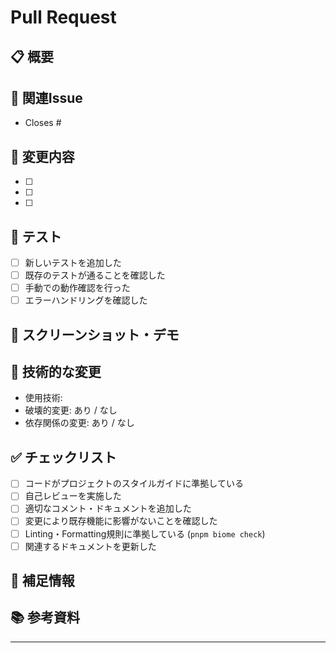 # Pull Request

## 📋 概要
<!-- このPRで何を実装・修正したかを簡潔に説明してください -->

## 🔗 関連Issue
<!-- 関連するIssueを記載してください（自動クローズする場合はCloses/Fixes/Resolvesを使用） -->
- Closes #<!-- Issue番号 -->

## 🎯 変更内容
<!-- 具体的な変更内容をリストアップしてください -->
- [ ] 
- [ ] 
- [ ] 

## 🧪 テスト
<!-- 実行したテストや確認事項を記載してください -->
- [ ] 新しいテストを追加した
- [ ] 既存のテストが通ることを確認した
- [ ] 手動での動作確認を行った
- [ ] エラーハンドリングを確認した

## 📸 スクリーンショット・デモ
<!-- UI変更がある場合、スクリーンショットやGIF、デモリンクを添付してください -->

## 🔧 技術的な変更
<!-- 技術的な詳細や注意点があれば記載してください -->
- 使用技術: 
- 破壊的変更: あり / なし
- 依存関係の変更: あり / なし

## ✅ チェックリスト
<!-- マージ前に確認すべき項目 -->
- [ ] コードがプロジェクトのスタイルガイドに準拠している
- [ ] 自己レビューを実施した
- [ ] 適切なコメント・ドキュメントを追加した
- [ ] 変更により既存機能に影響がないことを確認した
- [ ] Linting・Formatting規則に準拠している (`pnpm biome check`)
- [ ] 関連するドキュメントを更新した

## 📝 補足情報
<!-- その他、レビュアーに伝えたい情報があれば記載してください -->

## 📚 参考資料
<!-- 実装時に参考にした資料やリンクがあれば記載してください -->

---
<!-- 
PRの種類に応じてラベルを付けてください:
- feature: 新機能
- bug: バグ修正  
- chore: タスク・環境構築
- docs: ドキュメント更新
-->